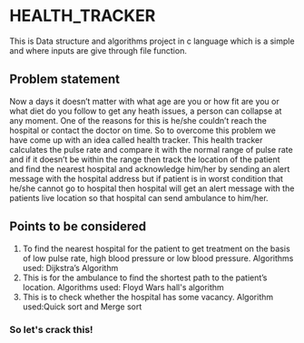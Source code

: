 # HEALTH_TRACKER
This is Data structure and algorithms project in c language which is a simple and where inputs are give through file function.
## Problem statement
Now a days it doesn’t matter with what age are you or how fit are you or what diet do you follow to get any heath issues, a person can collapse at any moment.
One of the reasons for this is he/she couldn’t reach the hospital or contact the doctor on time. So to overcome this problem we have come up with an idea called health tracker.
This health tracker calculates the pulse rate and compare it with the normal range of pulse rate and if it doesn’t be within the range then track the location of the patient and find the nearest hospital and acknowledge him/her by sending an alert message with the hospital address but if patient is in worst condition that he/she cannot go to hospital then hospital will get an alert message with the patients live location so that hospital can send ambulance to him/her. 
## Points to be considered
1. To find the nearest hospital for the patient to get treatment on the basis of low pulse rate, high blood pressure or low blood pressure.
   Algorithms used: Dijkstra’s Algorithm
2. This is for the ambulance to find the shortest path to the patient’s location.
   Algorithms used: Floyd Wars hall's algorithm
3. This is to check whether the hospital has some vacancy.
   Algorithm used:Quick sort and Merge sort
   
  ### So let's crack this!
 
